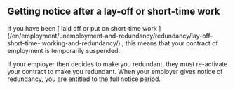 ##  Getting notice after a lay-off or short-time work

If you have been [ laid off or put on short-time work
](/en/employment/unemployment-and-redundancy/redundancy/lay-off-short-time-
working-and-redundancy/) , this means that your contract of employment is
temporarily suspended.

If your employer then decides to make you redundant, they must re-activate
your contract to make you redundant. When your employer gives notice of
redundancy, you are entitled to the full notice period.
